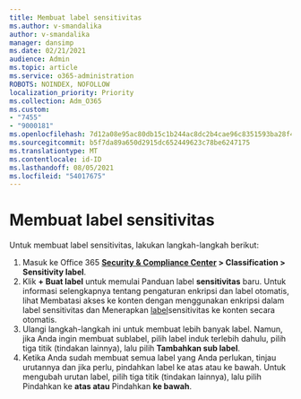 ```yaml
---
title: Membuat label sensitivitas
ms.author: v-smandalika
author: v-smandalika
manager: dansimp
ms.date: 02/21/2021
audience: Admin
ms.topic: article
ms.service: o365-administration
ROBOTS: NOINDEX, NOFOLLOW
localization_priority: Priority
ms.collection: Adm_O365
ms.custom:
- "7455"
- "9000181"
ms.openlocfilehash: 7d12a08e95ac80db15c1b244ac8dc2b4cae96c8351593ba28f4f4a9790dada4f
ms.sourcegitcommit: b5f7da89a650d2915dc652449623c78be6247175
ms.translationtype: MT
ms.contentlocale: id-ID
ms.lasthandoff: 08/05/2021
ms.locfileid: "54017675"
---
```

# <a name="create-a-sensitivity-label"></a>Membuat label sensitivitas

Untuk membuat label sensitivitas, lakukan langkah-langkah berikut:

1. Masuk ke Office 365 **[Security & Compliance Center](https://sip.protection.office.com/) > Classification > Sensitivity label**.
2. Klik **+ Buat label** untuk memulai Panduan label **sensitivitas** baru. Untuk informasi selengkapnya tentang pengaturan enkripsi [](/microsoft-365/compliance/encryption-sensitivity-labels) dan label otomatis, lihat Membatasi akses ke konten dengan menggunakan enkripsi dalam label sensitivitas dan Menerapkan [label](/microsoft-365/compliance/apply-sensitivity-label-automatically)sensitivitas ke konten secara otomatis.
3. Ulangi langkah-langkah ini untuk membuat lebih banyak label. Namun, jika Anda ingin membuat sublabel, pilih label induk terlebih dahulu, pilih tiga titik (tindakan lainnya), lalu pilih **Tambahkan sub label**.
4. Ketika Anda sudah membuat semua label yang Anda perlukan, tinjau urutannya dan jika perlu, pindahkan label ke atas atau ke bawah. Untuk mengubah urutan label, pilih tiga titik (tindakan lainnya), lalu pilih Pindahkan ke **atas atau** Pindahkan **ke bawah**. 
